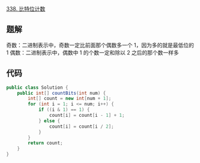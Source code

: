 [338. 比特位计数](https://leetcode-cn.com/problems/counting-bits/)

## 题解
奇数：二进制表示中，奇数一定比前面那个偶数多一个 1，因为多的就是最低位的 1
偶数：二进制表示中，偶数中 1 的个数一定和除以 2 之后的那个数一样多

## 代码
```java
public class Solution {
    public int[] countBits(int num) {
        int[] count = new int[num + 1];
        for (int i = 1; i <= num; i++) {
            if ((i & 1) == 1) {
                count[i] = count[i - 1] + 1;
            } else {
                count[i] = count[i / 2];
            }
        }
        return count;
    }
}
```